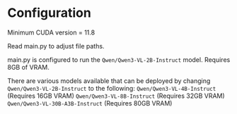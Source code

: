 # Configuration
Minimum CUDA version = 11.8

Read main.py to adjust file paths.

main.py is configured to run the `Qwen/Qwen3-VL-2B-Instruct` model. Requires 8GB of VRAM.

There are various models available that can be deployed by changing `Qwen/Qwen3-VL-2B-Instruct` to the following:
`Qwen/Qwen3-VL-4B-Instruct` (Requires 16GB VRAM)
`Qwen/Qwen3-VL-8B-Instruct` (Requires 32GB VRAM)
`Qwen/Qwen3-VL-30B-A3B-Instruct` (Requires 80GB VRAM)


